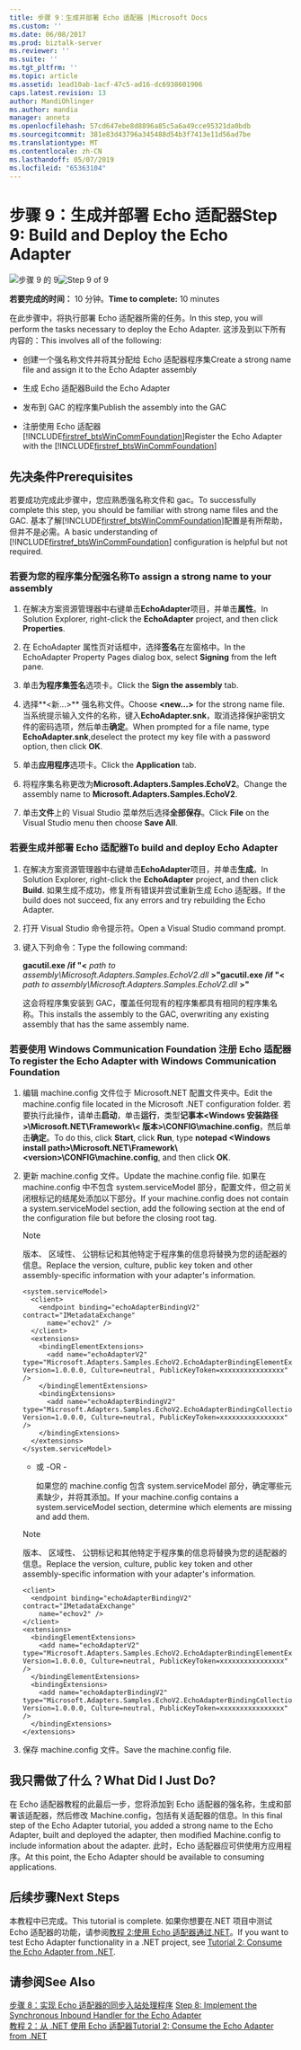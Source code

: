 ```yaml
---
title: 步骤 9：生成并部署 Echo 适配器 |Microsoft Docs
ms.custom: ''
ms.date: 06/08/2017
ms.prod: biztalk-server
ms.reviewer: ''
ms.suite: ''
ms.tgt_pltfrm: ''
ms.topic: article
ms.assetid: 1ead10ab-1acf-47c5-ad16-dc6938601906
caps.latest.revision: 13
author: MandiOhlinger
ms.author: mandia
manager: anneta
ms.openlocfilehash: 57cd647ebe8d8896a85c5a6a49cce95321da0bdb
ms.sourcegitcommit: 381e83d43796a345488d54b3f7413e11d56ad7be
ms.translationtype: MT
ms.contentlocale: zh-CN
ms.lasthandoff: 05/07/2019
ms.locfileid: "65363104"
---
```

# <a name="step-9-build-and-deploy-the-echo-adapter"></a><span data-ttu-id="42b98-102">步骤 9：生成并部署 Echo 适配器</span><span class="sxs-lookup"><span data-stu-id="42b98-102">Step 9: Build and Deploy the Echo Adapter</span></span>
<span data-ttu-id="42b98-103">![步骤 9 的 9](../../adapters-and-accelerators/wcf-lob-adapter-sdk/media/step-9of9.gif "Step_9of9")</span><span class="sxs-lookup"><span data-stu-id="42b98-103">![Step 9 of 9](../../adapters-and-accelerators/wcf-lob-adapter-sdk/media/step-9of9.gif "Step_9of9")</span></span>  
  
 <span data-ttu-id="42b98-104">**若要完成的时间：** 10 分钟。</span><span class="sxs-lookup"><span data-stu-id="42b98-104">**Time to complete:** 10 minutes</span></span>  
  
 <span data-ttu-id="42b98-105">在此步骤中，将执行部署 Echo 适配器所需的任务。</span><span class="sxs-lookup"><span data-stu-id="42b98-105">In this step, you will perform the tasks necessary to deploy the Echo Adapter.</span></span> <span data-ttu-id="42b98-106">这涉及到以下所有内容的：</span><span class="sxs-lookup"><span data-stu-id="42b98-106">This involves all of the following:</span></span>  
  
- <span data-ttu-id="42b98-107">创建一个强名称文件并将其分配给 Echo 适配器程序集</span><span class="sxs-lookup"><span data-stu-id="42b98-107">Create a strong name file and assign it to the Echo Adapter assembly</span></span>  
  
- <span data-ttu-id="42b98-108">生成 Echo 适配器</span><span class="sxs-lookup"><span data-stu-id="42b98-108">Build the Echo Adapter</span></span>  
  
- <span data-ttu-id="42b98-109">发布到 GAC 的程序集</span><span class="sxs-lookup"><span data-stu-id="42b98-109">Publish the assembly into the GAC</span></span>  
  
- <span data-ttu-id="42b98-110">注册使用 Echo 适配器 [!INCLUDE[firstref_btsWinCommFoundation](../../includes/firstref-btswincommfoundation-md.md)]</span><span class="sxs-lookup"><span data-stu-id="42b98-110">Register the Echo Adapter with the [!INCLUDE[firstref_btsWinCommFoundation](../../includes/firstref-btswincommfoundation-md.md)]</span></span>  
  
## <a name="prerequisites"></a><span data-ttu-id="42b98-111">先决条件</span><span class="sxs-lookup"><span data-stu-id="42b98-111">Prerequisites</span></span>  
 <span data-ttu-id="42b98-112">若要成功完成此步骤中，您应熟悉强名称文件和 gac。</span><span class="sxs-lookup"><span data-stu-id="42b98-112">To successfully complete this step, you should be familiar with strong name files and the GAC.</span></span> <span data-ttu-id="42b98-113">基本了解[!INCLUDE[firstref_btsWinCommFoundation](../../includes/firstref-btswincommfoundation-md.md)]配置是有所帮助，但并不是必需。</span><span class="sxs-lookup"><span data-stu-id="42b98-113">A basic understanding of [!INCLUDE[firstref_btsWinCommFoundation](../../includes/firstref-btswincommfoundation-md.md)] configuration is helpful but not required.</span></span>  
  
### <a name="to-assign-a-strong-name-to-your-assembly"></a><span data-ttu-id="42b98-114">若要为您的程序集分配强名称</span><span class="sxs-lookup"><span data-stu-id="42b98-114">To assign a strong name to your assembly</span></span>  
  
1.  <span data-ttu-id="42b98-115">在解决方案资源管理器中右键单击**EchoAdapter**项目，并单击**属性**。</span><span class="sxs-lookup"><span data-stu-id="42b98-115">In Solution Explorer, right-click the **EchoAdapter** project, and then click **Properties**.</span></span>  
  
2.  <span data-ttu-id="42b98-116">在 EchoAdapter 属性页对话框中，选择**签名**在左窗格中。</span><span class="sxs-lookup"><span data-stu-id="42b98-116">In the EchoAdapter Property Pages dialog box, select **Signing** from the left pane.</span></span>  
  
3.  <span data-ttu-id="42b98-117">单击**为程序集签名**选项卡。</span><span class="sxs-lookup"><span data-stu-id="42b98-117">Click the **Sign the assembly** tab.</span></span>  
  
4.  <span data-ttu-id="42b98-118">选择**\<新...\>** 强名称文件。</span><span class="sxs-lookup"><span data-stu-id="42b98-118">Choose **\<new…\>** for the strong name file.</span></span> <span data-ttu-id="42b98-119">当系统提示输入文件的名称，键入**EchoAdapter.snk**，取消选择保护密钥文件的密码选项，然后单击**确定**。</span><span class="sxs-lookup"><span data-stu-id="42b98-119">When prompted for a file name, type **EchoAdapter.snk**,deselect the protect my key file with a password option, then click **OK**.</span></span>  
  
5.  <span data-ttu-id="42b98-120">单击**应用程序**选项卡。</span><span class="sxs-lookup"><span data-stu-id="42b98-120">Click the **Application** tab.</span></span>  
  
6.  <span data-ttu-id="42b98-121">将程序集名称更改为**Microsoft.Adapters.Samples.EchoV2**。</span><span class="sxs-lookup"><span data-stu-id="42b98-121">Change the assembly name to **Microsoft.Adapters.Samples.EchoV2**.</span></span>  
  
7.  <span data-ttu-id="42b98-122">单击**文件**上的 Visual Studio 菜单然后选择**全部保存**。</span><span class="sxs-lookup"><span data-stu-id="42b98-122">Click **File** on the Visual Studio menu then choose **Save All**.</span></span>  
  
### <a name="to-build-and-deploy-echo-adapter"></a><span data-ttu-id="42b98-123">若要生成并部署 Echo 适配器</span><span class="sxs-lookup"><span data-stu-id="42b98-123">To build and deploy Echo Adapter</span></span>  
  
1.  <span data-ttu-id="42b98-124">在解决方案资源管理器中右键单击**EchoAdapter**项目，并单击**生成**。</span><span class="sxs-lookup"><span data-stu-id="42b98-124">In Solution Explorer, right-click the **EchoAdapter** project, and then click **Build**.</span></span> <span data-ttu-id="42b98-125">如果生成不成功，修复所有错误并尝试重新生成 Echo 适配器。</span><span class="sxs-lookup"><span data-stu-id="42b98-125">If the build does not succeed, fix any errors and try rebuilding the Echo Adapter.</span></span>  
  
2.  <span data-ttu-id="42b98-126">打开 Visual Studio 命令提示符。</span><span class="sxs-lookup"><span data-stu-id="42b98-126">Open a Visual Studio command prompt.</span></span>  
  
3.  <span data-ttu-id="42b98-127">键入下列命令：</span><span class="sxs-lookup"><span data-stu-id="42b98-127">Type the following command:</span></span>  
  
     <span data-ttu-id="42b98-128">**gacutil.exe /if "\<** *path to assembly\Microsoft.Adapters.Samples.EchoV2.dll* **\>"**</span><span class="sxs-lookup"><span data-stu-id="42b98-128">**gacutil.exe /if "\<** *path to assembly\Microsoft.Adapters.Samples.EchoV2.dll* **\>"**</span></span>  
  
     <span data-ttu-id="42b98-129">这会将程序集安装到 GAC，覆盖任何现有的程序集都具有相同的程序集名称。</span><span class="sxs-lookup"><span data-stu-id="42b98-129">This installs the assembly to the GAC, overwriting any existing assembly that has the same assembly name.</span></span>  
  
### <a name="to-register-the-echo-adapter-with-windows-communication-foundation"></a><span data-ttu-id="42b98-130">若要使用 Windows Communication Foundation 注册 Echo 适配器</span><span class="sxs-lookup"><span data-stu-id="42b98-130">To register the Echo Adapter with Windows Communication Foundation</span></span>  
  
1. <span data-ttu-id="42b98-131">编辑 machine.config 文件位于 Microsoft.NET 配置文件夹中。</span><span class="sxs-lookup"><span data-stu-id="42b98-131">Edit the machine.config file located in the Microsoft .NET configuration folder.</span></span> <span data-ttu-id="42b98-132">若要执行此操作，请单击**启动**，单击**运行**，类型**记事本\<Windows 安装路径\>\Microsoft.NET\Framework\\< 版本\>\CONFIG\machine.config**，然后单击**确定**。</span><span class="sxs-lookup"><span data-stu-id="42b98-132">To do this, click **Start**, click **Run**, type **notepad \<Windows install path\>\Microsoft.NET\Framework\\<version\>\CONFIG\machine.config**, and then click **OK**.</span></span>  
  
2. <span data-ttu-id="42b98-133">更新 machine.config 文件。</span><span class="sxs-lookup"><span data-stu-id="42b98-133">Update the machine.config file.</span></span> <span data-ttu-id="42b98-134">如果在 machine.config 中不包含 system.serviceModel 部分，配置文件，但之前关闭根标记的结尾处添加以下部分。</span><span class="sxs-lookup"><span data-stu-id="42b98-134">If your machine.config does not contain a system.serviceModel section, add the following section at the end of the configuration file but before the closing root tag.</span></span>  
  
   > [!NOTE]
   >  <span data-ttu-id="42b98-135">版本、 区域性、 公钥标记和其他特定于程序集的信息将替换为您的适配器的信息。</span><span class="sxs-lookup"><span data-stu-id="42b98-135">Replace the version, culture, public key token and other assembly-specific information with your adapter's information.</span></span>  
  
   ```  
   <system.serviceModel>  
     <client>  
       <endpoint binding="echoAdapterBindingV2" contract="IMetadataExchange"  
         name="echov2" />  
     </client>  
     <extensions>  
       <bindingElementExtensions>  
         <add name="echoAdapterV2" type="Microsoft.Adapters.Samples.EchoV2.EchoAdapterBindingElementExtensionElement,Microsoft.Adapters.Samples.EchoV2, Version=1.0.0.0, Culture=neutral, PublicKeyToken=xxxxxxxxxxxxxxxx" />  
       </bindingElementExtensions>  
       <bindingExtensions>  
         <add name="echoAdapterBindingV2" type="Microsoft.Adapters.Samples.EchoV2.EchoAdapterBindingCollectionElement,Microsoft.Adapters.Samples.EchoV2, Version=1.0.0.0, Culture=neutral, PublicKeyToken=xxxxxxxxxxxxxxxx" />  
       </bindingExtensions>  
     </extensions>  
   </system.serviceModel>  
   ```  
  
   - <span data-ttu-id="42b98-136">或 -</span><span class="sxs-lookup"><span data-stu-id="42b98-136">OR -</span></span>  
  
     <span data-ttu-id="42b98-137">如果您的 machine.config 包含 system.serviceModel 部分，确定哪些元素缺少，并将其添加。</span><span class="sxs-lookup"><span data-stu-id="42b98-137">If your machine.config contains a system.serviceModel section, determine which elements are missing and add them.</span></span>  
  
   > [!NOTE]
   >  <span data-ttu-id="42b98-138">版本、 区域性、 公钥标记和其他特定于程序集的信息将替换为您的适配器的信息。</span><span class="sxs-lookup"><span data-stu-id="42b98-138">Replace the version, culture, public key token and other assembly-specific information with your adapter's information.</span></span>  
  
   ```  
   <client>  
     <endpoint binding="echoAdapterBindingV2" contract="IMetadataExchange"  
       name="echov2" />  
   </client>  
   <extensions>  
     <bindingElementExtensions>  
       <add name="echoAdapterV2" type="Microsoft.Adapters.Samples.EchoV2.EchoAdapterBindingElementExtensionElement,Microsoft.Adapters.Samples.EchoV2, Version=1.0.0.0, Culture=neutral, PublicKeyToken=xxxxxxxxxxxxxxxx" />  
     </bindingElementExtensions>  
     <bindingExtensions>  
       <add name="echoAdapterBindingV2" type="Microsoft.Adapters.Samples.EchoV2.EchoAdapterBindingCollectionElement,Microsoft.Adapters.Samples.EchoV2, Version=1.0.0.0, Culture=neutral, PublicKeyToken=xxxxxxxxxxxxxxxx" />  
     </bindingExtensions>  
   </extensions>  
   ```  
  
3. <span data-ttu-id="42b98-139">保存 machine.config 文件。</span><span class="sxs-lookup"><span data-stu-id="42b98-139">Save the machine.config file.</span></span>  
  
## <a name="what-did-i-just-do"></a><span data-ttu-id="42b98-140">我只需做了什么？</span><span class="sxs-lookup"><span data-stu-id="42b98-140">What Did I Just Do?</span></span>  
 <span data-ttu-id="42b98-141">在 Echo 适配器教程的此最后一步，您将添加到 Echo 适配器的强名称，生成和部署该适配器，然后修改 Machine.config，包括有关适配器的信息。</span><span class="sxs-lookup"><span data-stu-id="42b98-141">In this final step of the Echo Adapter tutorial, you added a strong name to the Echo Adapter, built and deployed the adapter, then modified Machine.config to include information about the adapter.</span></span> <span data-ttu-id="42b98-142">此时，Echo 适配器应可供使用方应用程序。</span><span class="sxs-lookup"><span data-stu-id="42b98-142">At this point, the Echo Adapter should be available to consuming applications.</span></span>  
  
## <a name="next-steps"></a><span data-ttu-id="42b98-143">后续步骤</span><span class="sxs-lookup"><span data-stu-id="42b98-143">Next Steps</span></span>  
 <span data-ttu-id="42b98-144">本教程中已完成。</span><span class="sxs-lookup"><span data-stu-id="42b98-144">This tutorial is complete.</span></span> <span data-ttu-id="42b98-145">如果你想要在.NET 项目中测试 Echo 适配器的功能，请参阅[教程 2:使用 Echo 适配器通过.NET](../../adapters-and-accelerators/wcf-lob-adapter-sdk/tutorial-2-consume-the-echo-adapter-from-net.md)。</span><span class="sxs-lookup"><span data-stu-id="42b98-145">If you want to test Echo Adapter functionality in a .NET project, see [Tutorial 2: Consume the Echo Adapter from .NET](../../adapters-and-accelerators/wcf-lob-adapter-sdk/tutorial-2-consume-the-echo-adapter-from-net.md).</span></span>  
  
## <a name="see-also"></a><span data-ttu-id="42b98-146">请参阅</span><span class="sxs-lookup"><span data-stu-id="42b98-146">See Also</span></span>  
 <span data-ttu-id="42b98-147">[步骤 8：实现 Echo 适配器的同步入站处理程序](../../adapters-and-accelerators/wcf-lob-adapter-sdk/step-8-implement-the-synchronous-inbound-handler-for-the-echo-adapter.md) </span><span class="sxs-lookup"><span data-stu-id="42b98-147">[Step 8: Implement the Synchronous Inbound Handler for the Echo Adapter](../../adapters-and-accelerators/wcf-lob-adapter-sdk/step-8-implement-the-synchronous-inbound-handler-for-the-echo-adapter.md) </span></span>  
 [<span data-ttu-id="42b98-148">教程 2：从 .NET 使用 Echo 适配器</span><span class="sxs-lookup"><span data-stu-id="42b98-148">Tutorial 2: Consume the Echo Adapter from .NET</span></span>](../../adapters-and-accelerators/wcf-lob-adapter-sdk/tutorial-2-consume-the-echo-adapter-from-net.md)